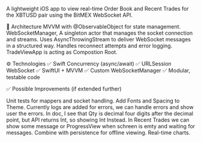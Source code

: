 
A lightweight iOS app to view real-time Order Book and Recent Trades for the XBTUSD pair using the BitMEX WebSocket API.


🧱 Architecture
MVVM with @ObservableObject for state management.
WebSocketManager, A singleton actor that manages the socket connection and streams.
Uses AsyncThrowingStream to deliver WebSocket messages in a structured way.
Handles reconnect attempts and error logging.
TradeViewApp is acting as Compostion Root.
                                                                            
⚙️ Technologies
✅ Swift Concurrency (async/await)
✅ URLSession WebSocket
✅ SwiftUI + MVVM
✅ Custom WebSocketManager
✅ Modular, testable code

                                                                            
✅ Possible Improvements (if extended further)

Unit tests for mappers and socket handling.
Add Fonts and Spacing to Theme.
Currently logs are added for errors, we can handle errors and show user the errors.
In doc, I see that Qty is decimal four digits after the decimal point, but API returns Int, so showing Int Instead.
In Recent Trades we can show some message or ProgressView when schreen is emty and waiting for messages.
Combine with persistence for offline viewing.
Real-time charts.
